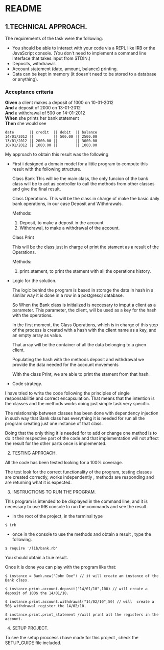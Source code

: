 # README

## 1.TECHNICAL APPROACH.

The requirements of the task were the following:

* You should be able to interact with your code via a REPL like IRB or the JavaScript console.  (You don't need to implement a command line interface that takes input from STDIN.)
* Deposits, withdrawal.
* Account statement (date, amount, balance) printing.
* Data can be kept in memory (it doesn't need to be stored to a database or anything).

### Acceptance criteria

**Given** a client makes a deposit of 1000 on 10-01-2012  
**And** a deposit of 2000 on 13-01-2012  
**And** a withdrawal of 500 on 14-01-2012  
**When** she prints her bank statement  
**Then** she would see

```
date       || credit  || debit  || balance
14/01/2012 ||         || 500.00 || 2500.00
13/01/2012 || 2000.00 ||        || 3000.00
10/01/2012 || 1000.00 ||        || 1000.00
```

 My approach to obtain this result was the following:

* First i designed a domain model for a little program to compute this result with the following structure.

  Class Bank
  This will be the main class, the only funcion of the bank class will be to act as controller to call the methods from other classes and give the final result.

  Class Operations.
  This will be the class in charge of make the basic daily bank operations, in our case Deposit and Withdrawals.

  Methods: 
  1. Deposit, to make a deposit in the account.
  2. Withdrawal, to make a withdrawal of the account.
  
  Class Print

  This will be the class just in charge of print the stament as a result of the Operations.
  
  Methods:
  1. print_stament, to print the stament with all the operations history.

* Logic for the solution.

  The logic behind the program is based in storage the data in hash in a similar way it is done in a row in a postgresql database.

  So When the Bank class is initialized is neccesary to imput a client as a parameter. This parameter, the client, will be used as a key for the hash with the operations.
  
  In the first moment, the Class Operations, which is in charge of this step of the process is created with a hash with the client name as a key, and an empty array as value. 
  
  That array will be the container of all the data belonging to a given client.

  Populating the hash with the methods deposit and withdrawal we provide the data needed for the account movements

  With the class Print, we are able to print the stament from that hash.

* Code strategy.

 I have tried to write the code following the principles of single responsabilitie and correct encapsulation. That means that the intention is the classes and the methods works doing just simple task very specific.

 The relationship between classes has been done with dependency injection in such way that Bank class has everything it is needed for run all the program creating just one instance of that class.

 Doing that the only thing it is needed for to add or change one method is to do it their respective part of the code and that implementation will not affect the result for the other parts once is implemented.

2. TESTING APPROACH.

All the code has been tested looking for a 100% coverage.

The test look for the correct functionality of the program, testing classes are created correctly, works independently , methods are responding and are returning what it is expected.

3. INSTRUCTIONS TO RUN THE PROGRAM. 

This program is intended to be displayed in the command line, and it is necessary to use IRB console to run the commands and see the result.

  - In the root of the project, in the terminal type
   ```
   $ irb 
   ```
  - once in the console to use the methods and obtain a result , type the following.
  ```
  $ require '/lib/bank.rb'
  ```
  You should obtain a true result.

  Once it is done you can play with the program like that:

  ```
  $ instance = Bank.new("John Doe") // it will create an instance of the Bank class.

  $ instance.print.account.deposit("14/01/10",100) // will create a deposit of 100$ the 14/01/10. 

  $ instance.print.account.withdrawal("14/02/10",50) // will  create a 50$ withdrawal register the 14/02/10.

  $ instance.print.print_statement //will print all the registers in the account.

  ```
  
4. SETUP PROJECT.

  To see  the setup proccess i have made for this project , check the SETUP_GUIDE file included.

